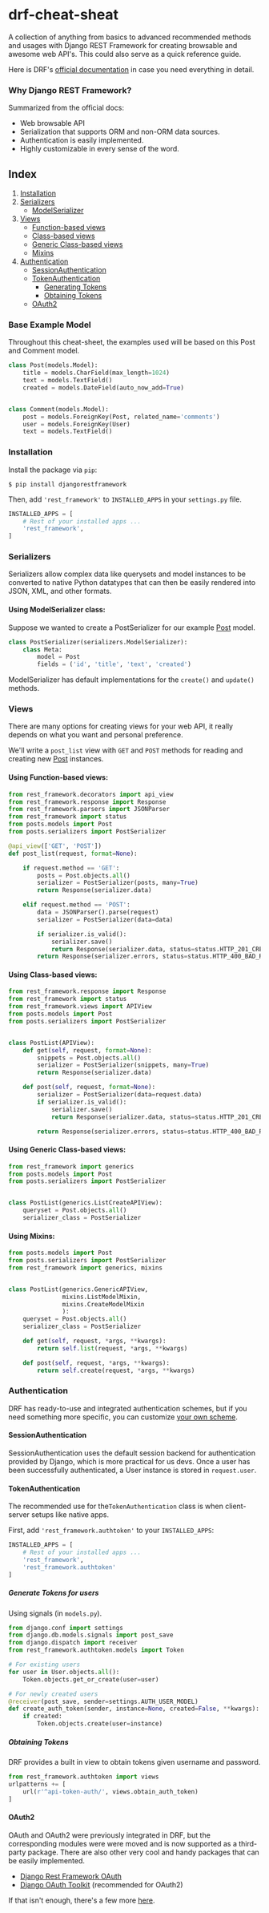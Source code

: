 # drf-cheat-sheat
A collection of anything from basics to advanced recommended methods and usages with Django REST Framework for creating browsable and awesome web API's. This could also serve as a quick reference guide.

Here is DRF's [official documentation](http://www.django-rest-framework.org/) in case you need everything in detail.

### Why Django REST Framework?
Summarized from the official docs:

* Web browsable API
* Serialization that supports ORM and non-ORM data sources.
* Authentication is easily implemented.
* Highly customizable in every sense of the word.

## Index

1. [Installation](#installation)
2. [Serializers](#serializers)
    - [ModelSerializer](#using-modelserializer-class)
3. [Views](#views)
    - [Function-based views](#using-function-based-views)
    - [Class-based views](#using-class-based-views)
    - [Generic Class-based views](#using-generic-class-based-views)
    - [Mixins](#using-mixins)
4. [Authentication](#authentication)
    - [SessionAuthentication](#sessionauthentication)
    - [TokenAuthentication](#tokenauthentication)
        * [Generating Tokens](#generate-tokens-for-users)
        * [Obtaining Tokens](#obtaining-tokens)
    - [OAuth2](#oauth2)


### Base Example Model

Throughout this cheat-sheet, the examples used will be based on this Post and Comment model.

```python
class Post(models.Model):  
    title = models.CharField(max_length=1024)
    text = models.TextField()
    created = models.DateField(auto_now_add=True)


class Comment(models.Model):
    post = models.ForeignKey(Post, related_name='comments')
    user = models.ForeignKey(User)
    text = models.TextField()
```


### Installation

Install the package via `pip`:
```
$ pip install djangorestframework
```

Then, add `'rest_framework'` to `INSTALLED_APPS` in your `settings.py` file.

```python
INSTALLED_APPS = [
    # Rest of your installed apps ...
    'rest_framework',
]
```


### Serializers

Serializers allow complex data like querysets and model instances to be converted to native Python datatypes that can then be easily rendered into JSON, XML, and other formats.

#### Using ModelSerializer class:

Suppose we wanted to create a PostSerializer for our example [Post](#base-example-model) model.

```python
class PostSerializer(serializers.ModelSerializer):
    class Meta:
        model = Post
        fields = ('id', 'title', 'text', 'created')
```

ModelSerializer has default implementations for the `create()` and `update()` methods.


### Views

There are many options for creating views for your web API, it really depends on what you want and personal preference.

We'll write a `post_list` view with `GET` and `POST` methods for reading and creating new [Post](#base-example-model) instances.

#### Using Function-based views:

```python
from rest_framework.decorators import api_view
from rest_framework.response import Response
from rest_framework.parsers import JSONParser
from rest_framework import status
from posts.models import Post
from posts.serializers import PostSerializer

@api_view(['GET', 'POST'])
def post_list(request, format=None):

    if request.method == 'GET':
        posts = Post.objects.all()
        serializer = PostSerializer(posts, many=True)
        return Response(serializer.data)

    elif request.method == 'POST':
        data = JSONParser().parse(request)
        serializer = PostSerializer(data=data)

        if serializer.is_valid():
            serializer.save()
            return Response(serializer.data, status=status.HTTP_201_CREATED)
        return Response(serializer.errors, status=status.HTTP_400_BAD_REQUEST)
```

#### Using Class-based views:
```python
from rest_framework.response import Response
from rest_framework import status
from rest_framework.views import APIView
from posts.models import Post
from posts.serializers import PostSerializer


class PostList(APIView):
    def get(self, request, format=None):
        snippets = Post.objects.all()
        serializer = PostSerializer(snippets, many=True)
        return Response(serializer.data)

    def post(self, request, format=None):
        serializer = PostSerializer(data=request.data)
        if serializer.is_valid():
            serializer.save()
            return Response(serializer.data, status=status.HTTP_201_CREATED)

        return Response(serializer.errors, status=status.HTTP_400_BAD_REQUEST)
```


#### Using Generic Class-based views:

```python
from rest_framework import generics
from posts.models import Post
from posts.serializers import PostSerializer


class PostList(generics.ListCreateAPIView):
    queryset = Post.objects.all()
    serializer_class = PostSerializer
```

#### Using Mixins:

```python
from posts.models import Post
from posts.serializers import PostSerializer
from rest_framework import generics, mixins


class PostList(generics.GenericAPIView,
               mixins.ListModelMixin,
               mixins.CreateModelMixin
               ):
    queryset = Post.objects.all()
    serializer_class = PostSerializer

    def get(self, request, *args, **kwargs):
        return self.list(request, *args, **kwargs)

    def post(self, request, *args, **kwargs):
        return self.create(request, *args, **kwargs)
```

### Authentication

DRF has ready-to-use and integrated authentication schemes, but if you need something more specific, you can customize [your own scheme](http://www.django-rest-framework.org/api-guide/authentication/#custom-authentication).

#### SessionAuthentication

SessionAuthentication uses the default session backend for authentication provided by Django, which is more practical for us devs. Once a user has been successfully authenticated, a User instance is stored in `request.user`.


#### TokenAuthentication

The recommended use for the`TokenAuthentication` class is when client-server setups like native apps.

First, add `'rest_framework.authtoken'` to your `INSTALLED_APPS`:
```python
INSTALLED_APPS = [
    # Rest of your installed apps ...
    'rest_framework',
    'rest_framework.authtoken'
]
```

##### Generate Tokens for users
 
Using signals (in `models.py`).

```python
from django.conf import settings
from django.db.models.signals import post_save
from django.dispatch import receiver
from rest_framework.authtoken.models import Token

# For existing users
for user in User.objects.all():
    Token.objects.get_or_create(user=user)

# For newly created users
@receiver(post_save, sender=settings.AUTH_USER_MODEL)
def create_auth_token(sender, instance=None, created=False, **kwargs):
    if created:
        Token.objects.create(user=instance)
```

##### Obtaining Tokens
DRF provides a built in view to obtain tokens given username and password.

```python
from rest_framework.authtoken import views
urlpatterns += [
    url(r'^api-token-auth/', views.obtain_auth_token)
]
```

#### OAuth2

OAuth and OAuth2 were previously integrated in DRF, but the corresponding modules were were moved and is now supported as a third-party package. There are also other very cool and handy packages that can be easily implemented.

* [Django Rest Framework OAuth](http://jpadilla.github.io/django-rest-framework-oauth/)
* [Django OAuth Toolkit](https://github.com/evonove/django-oauth-toolkit) (recommended for OAuth2)

If that isn't enough, there's a few more [here](http://www.django-rest-framework.org/topics/third-party-packages/#authentication).
